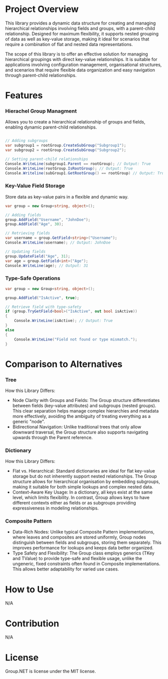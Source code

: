 # Project Overview

This library provides a dynamic data structure for creating and managing hierarchical relationships involving fields and groups, with a parent-child relationship. 
Designed for maximum flexibility, it supports nested grouping of data as well as key-value storage, making it ideal for scenarios that require a combination of flat and nested data representations.

The scope of this library is to offer an effective solution for managing hierarchical groupings with direct key-value relationships. 
It is suitable for applications involving configuration management, organisational structures, and scenarios that require flexible data organization and easy navigation through parent-child relationships.

# Features

### Hierachel Group Managment
Allows you to create a hierarchical relationship of groups and fields, enabling dynamic parent-child relationships.

```csharp var rootGroup = new Group<string, object>();

// Adding subgroups
var subgroup1 = rootGroup.CreateSubGroup("Subgroup1");
var subgroup2 = rootGroup.CreateSubGroup("Subgroup2");

// Setting parent-child relationships
Console.WriteLine(subgroup1.Parent == rootGroup); // Output: True
Console.WriteLine(rootGroup.IsRootGroup); // Output: True
Console.Writeline(subGroup1.GetRootGroup() == rootGroup) // Output: True
```

### Key-Value Field Storage
Store data as key-value pairs in a flexible and dynamic way.

```csharp
var group = new Group<string, object>();

// Adding fields
group.AddField("Username", "JohnDoe");
group.AddField("Age", 30);

// Retrieving fields
var username = group.GetField<string>("Username");
Console.WriteLine(username); // Output: JohnDoe

// Updating fields
group.UpdateField("Age", 31);
var age = group.GetField<int>("Age");
Console.WriteLine(age); // Output: 31
```

### Type-Safe Operations 
```csharp
var group = new Group<string, object>();

group.AddField("IsActive", true);

// Retrieve field with type-safety
if (group.TryGetField<bool>("IsActive", out bool isActive))
{
    Console.WriteLine(isActive); // Output: True
}
else
{
    Console.WriteLine("Field not found or type mismatch.");
}
```

# Comparison to Alternatives

### Tree

How this Library Differs:
- Node Clarity with Groups and Fields: The Group structure differentiates between fields (key-value attributes) and subgroups (nested groups). This clear separation helps manage complex hierarchies and metadata more effectively, avoiding the ambiguity of treating everything as a generic "node".
- Bidirectional Navigation: Unlike traditional trees that only allow downward traversal, the Group structure also supports navigating upwards through the Parent reference.

### Dictionary

How this Library Differs:
- Flat vs. Hierarchical: Standard dictionaries are ideal for flat key-value storage but do not inherently support nested relationships. The Group structure allows for hierarchical organisation by embedding subgroups, making it suitable for both simple lookups and complex nested data.
- Context-Aware Key Usage: In a dictionary, all keys exist at the same level, which limits flexibility. In contrast, Group allows keys to have different contexts either as fields or as subgroups providing expressiveness in modeling relationships.

### Composite Pattern

- Data-Rich Nodes: Unlike typical Composite Pattern implementations, where leaves and composites are stored uniformly, Group nodes distinguish between fields and subgroups, storing them separately. This improves performance for lookups and keeps data better organized.
- Type Safety and Flexibility: The Group class employs generics (TKey and TValue) to provide type-safe and flexible usage, unlike the ungeneric, fixed constraints often found in Composite implementations. This allows better adaptability for varied use cases.

# How to Use

N/A

# Contribution

N/A

# License

Group.NET is license under the MIT license.
